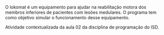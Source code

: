 O lokomat é um equipamento para ajudar na reabilitação motora dos membros inferiores de pacientes com lesões medulares. O programa tem como objetivo simular o funcionamento desse equipamento.

Atividade contextualizada da aula 02 da disciplina de programação do ISD.
